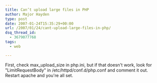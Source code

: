 ```yaml
---
title: Can’t upload large files in PHP
author: Major Hayden
type: post
date: 2007-01-24T15:35:29+00:00
url: /2007/01/24/cant-upload-large-files-in-php/
dsq_thread_id:
  - 3679077768
tags:
  - web

---
```

First, check max\_upload\_size in php.ini, but if that doesn't work, look for "LimitRequestBody" in /etc/httpd/conf.d/php.conf and comment it out. Restart apache and you're all set.
